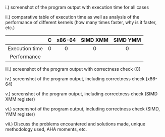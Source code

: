 i.) screenshot of the program output with execution time for all cases

ii.) comparative table of execution time as well as analysis of the performance of different kernels (how many times faster, why is it faster, etc.)

|       | C | x86-64| SIMD XMM | SIMD YMM |
| :-----: | :-------: | :-------: | :-------: | :-------: |
| Execution time |    0    |    0    |    0    |    0    |
| Performance |




iii.) screenshot of the program output with correctness check (C)

iv.) screenshot of the program output, including correctness check (x86-64)

v.) screenshot of the program output, including correctness check (SIMD XMM register)

vi.) screenshot of the program output, including correctness check (SIMD, YMM register)

vii.) Discuss the problems encountered and solutions made, unique methodology used, AHA moments, etc.
